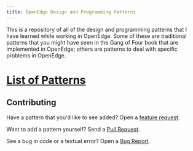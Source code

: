 ```yaml
---
title: OpenEdge Design and Programming Patterns
---
```


This is a repository of all of the design and programming patterns that I have learned while working in OpenEdge. Some of these are traditional patterns that you might have seen in the Gang of Four book that are implemented in OpenEdge; others are patterns to deal with specific problems in OpenEdge.

# [List of Patterns]()

## Contributing

Have a pattern that you'd like to see added? Open a [feature request][fr].

Want to add a pattern yourself? Send a [Pull Request][pr].

See a bug in code or a textual error? Open a [Bug Report][br].

[fr]: https://github.com/kihashi/oe-patterns/issues/new?template=feature_request.md
[pr]: https://github.com/kihashi/oe-patterns/compare
[br]: https://github.com/kihashi/oe-patterns/issues/new?template=bug_report.md
